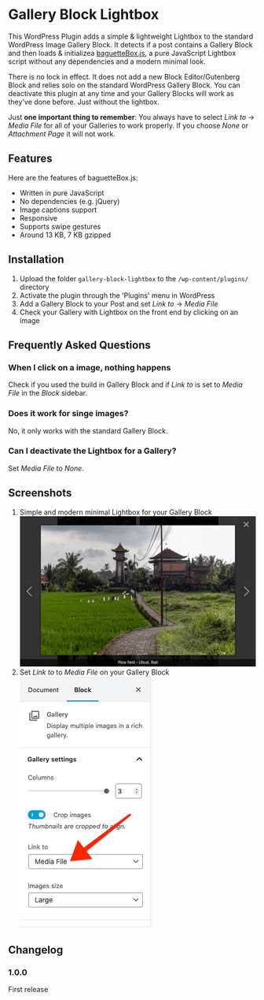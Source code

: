 # Gallery Block Lightbox

This WordPress Plugin adds a simple & lightweight Lightbox to the standard WordPress Image Gallery Block. It detects if a post contains a Gallery Block and then loads & initializea [baguetteBox.js](https://github.com/feimosi/baguetteBox.js), a pure JavaScript Lightbox script without any dependencies and a modern minimal look.

There is no lock in effect. It does not add a new Block Editor/Gutenberg Block and relies solo on the standard WordPress Gallery Block. You can deactivate this plugin at any time and your Gallery Blocks will work as they've done before. Just without the lightbox.

Just **one important thing to remember**: You always have to select *Link to* → *Media File* for all of your Galleries to work properly. If you choose *None* or *Attachment Page* it will not work.

## Features

Here are the features of baguetteBox.js:

- Written in pure JavaScript
- No dependencies (e.g. jQuery)
- Image captions support
- Responsive
- Supports swipe gestures
- Around 13 KB, 7 KB gzipped

## Installation

1. Upload the folder `gallery-block-lightbox` to the `/wp-content/plugins/` directory
1. Activate the plugin through the 'Plugins' menu in WordPress
1. Add a Gallery Block to your Post and set *Link to* → *Media File*
1. Check your Gallery with Lightbox on the front end by clicking on an image

## Frequently Asked Questions

### When I click on a image, nothing happens

Check if you used the build in Gallery Block and if *Link to* is set to *Media File* in the *Block* sidebar.

### Does it work for singe images?

No, it only works with the standard Gallery Block.

### Can I deactivate the Lightbox for a Gallery?

Set *Media File* to *None*.

## Screenshots

1. Simple and modern minimal Lightbox for your Gallery Block
![Lightbox for the Gallery Block](https://github.com/goaround/gallery-block-lightbox/blob/master/.wordpress-org/screenshot-1.png)
1. Set *Link to* to *Media File* on your Gallery Block
![Set Link to to Media File](https://github.com/goaround/gallery-block-lightbox/blob/master/.wordpress-org/screenshot-2.png)

## Changelog

### 1.0.0

First release


